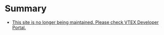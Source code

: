 # Summary

- [This site is no longer being maintained. Please check VTEX Developer Portal.](https://developers.vtex.com/vtex-developer-docs/docs/welcome)
